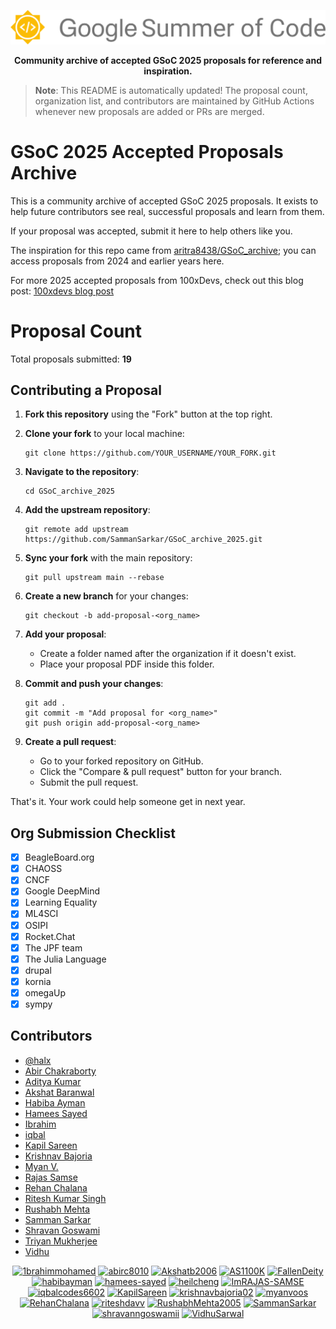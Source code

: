 <!-- @format -->

<p align="center">
    <img src="https://github.com/Rishabh04-02/The-Beginners-Guide-to-Google-Summer-of-Code-GSoC/blob/master/gsoclogo.svg">    
</p>
<p align="center"><b>Community archive of accepted GSoC 2025 proposals for reference and inspiration.</b></p>

> **Note**: This README is automatically updated! The proposal count, organization list, and contributors are maintained by GitHub Actions whenever new proposals are added or PRs are merged.

# GSoC 2025 Accepted Proposals Archive

This is a community archive of accepted GSoC 2025 proposals. It exists to help future contributors see real, successful proposals and learn from them.

If your proposal was accepted, submit it here to help others like you.

The inspiration for this repo came from [aritra8438/GSoC_archive](https://github.com/aritra8438/GSoC_archive/); you can access proposals from 2024 and earlier years here.

For more 2025 accepted proposals from 100xDevs, check out this blog post: [100xdevs blog post](https://blog.100xdevs.com/GSoC-Proposals-1ef7dfd1073580de9830ea9d774f9c7f)

# Proposal Count

Total proposals submitted: **19**

## Contributing a Proposal

1. **Fork this repository** using the "Fork" button at the top right.
2. **Clone your fork** to your local machine:

   ```
   git clone https://github.com/YOUR_USERNAME/YOUR_FORK.git
   ```

3. **Navigate to the repository**:

   ```
   cd GSoC_archive_2025
   ```

4. **Add the upstream repository**:

   ```
   git remote add upstream https://github.com/SammanSarkar/GSoC_archive_2025.git
   ```

5. **Sync your fork** with the main repository:

   ```
   git pull upstream main --rebase
   ```

6. **Create a new branch** for your changes:

   ```
   git checkout -b add-proposal-<org_name>
   ```

7. **Add your proposal**:
   - Create a folder named after the organization if it doesn't exist.
   - Place your proposal PDF inside this folder.

8. **Commit and push your changes**:

   ```
   git add .
   git commit -m "Add proposal for <org_name>"
   git push origin add-proposal-<org_name>
   ```

9. **Create a pull request**:
   - Go to your forked repository on GitHub.
   - Click the "Compare & pull request" button for your branch.
   - Submit the pull request.

That's it. Your work could help someone get in next year.

## Org Submission Checklist

- [x] BeagleBoard.org
- [x] CHAOSS
- [x] CNCF
- [x] Google DeepMind
- [x] Learning Equality
- [x] ML4SCI
- [x] OSIPI
- [x] Rocket.Chat
- [x] The JPF team
- [x] The Julia Language
- [x] drupal
- [x] kornia
- [x] omegaUp
- [x] sympy

## Contributors

<!-- Add contributors below -->
- [@halx](https://github.com/heilcheng)
- [Abir Chakraborty](https://github.com/abirc8010)
- [Aditya Kumar](https://github.com/AS1100K)
- [Akshat Baranwal](https://github.com/Akshatb2006)
- [Habiba Ayman](https://github.com/habibayman)
- [Hamees Sayed](https://github.com/hamees-sayed)
- [Ibrahim](https://github.com/1brahimmohamed)
- [iqbal](https://github.com/iqbalcodes6602)
- [Kapil Sareen](https://github.com/KapilSareen)
- [Krishnav Bajoria](https://github.com/krishnavbajoria02)
- [Myan V.](https://github.com/myanvoos)
- [Rajas Samse](https://github.com/ImRAJAS-SAMSE)
- [Rehan Chalana](https://github.com/RehanChalana)
- [Ritesh Kumar Singh](https://github.com/riteshdavv)
- [Rushabh Mehta](https://github.com/RushabhMehta2005)
- [Samman Sarkar](https://github.com/SammanSarkar)
- [Shravan Goswami](https://github.com/shravanngoswamii)
- [Triyan Mukherjee](https://github.com/FallenDeity)
- [Vidhu](https://github.com/VidhuSarwal)

<div align="center">
  <a href="https://github.com/1brahimmohamed"><img src="https://github.com/1brahimmohamed.png" width="60px" alt="1brahimmohamed" /></a>
  <a href="https://github.com/abirc8010"><img src="https://github.com/abirc8010.png" width="60px" alt="abirc8010" /></a>
  <a href="https://github.com/Akshatb2006"><img src="https://github.com/Akshatb2006.png" width="60px" alt="Akshatb2006" /></a>
  <a href="https://github.com/AS1100K"><img src="https://github.com/AS1100K.png" width="60px" alt="AS1100K" /></a>
  <a href="https://github.com/FallenDeity"><img src="https://github.com/FallenDeity.png" width="60px" alt="FallenDeity" /></a>
  <a href="https://github.com/habibayman"><img src="https://github.com/habibayman.png" width="60px" alt="habibayman" /></a>
  <a href="https://github.com/hamees-sayed"><img src="https://github.com/hamees-sayed.png" width="60px" alt="hamees-sayed" /></a>
  <a href="https://github.com/heilcheng"><img src="https://github.com/heilcheng.png" width="60px" alt="heilcheng" /></a>
  <a href="https://github.com/ImRAJAS-SAMSE"><img src="https://github.com/ImRAJAS-SAMSE.png" width="60px" alt="ImRAJAS-SAMSE" /></a>
  <a href="https://github.com/iqbalcodes6602"><img src="https://github.com/iqbalcodes6602.png" width="60px" alt="iqbalcodes6602" /></a>
  <a href="https://github.com/KapilSareen"><img src="https://github.com/KapilSareen.png" width="60px" alt="KapilSareen" /></a>
  <a href="https://github.com/krishnavbajoria02"><img src="https://github.com/krishnavbajoria02.png" width="60px" alt="krishnavbajoria02" /></a>
  <a href="https://github.com/myanvoos"><img src="https://github.com/myanvoos.png" width="60px" alt="myanvoos" /></a>
  <a href="https://github.com/RehanChalana"><img src="https://github.com/RehanChalana.png" width="60px" alt="RehanChalana" /></a>
  <a href="https://github.com/riteshdavv"><img src="https://github.com/riteshdavv.png" width="60px" alt="riteshdavv" /></a>
  <a href="https://github.com/RushabhMehta2005"><img src="https://github.com/RushabhMehta2005.png" width="60px" alt="RushabhMehta2005" /></a>
  <a href="https://github.com/SammanSarkar"><img src="https://github.com/SammanSarkar.png" width="60px" alt="SammanSarkar" /></a>
  <a href="https://github.com/shravanngoswamii"><img src="https://github.com/shravanngoswamii.png" width="60px" alt="shravanngoswamii" /></a>
  <a href="https://github.com/VidhuSarwal"><img src="https://github.com/VidhuSarwal.png" width="60px" alt="VidhuSarwal" /></a>
</div>

